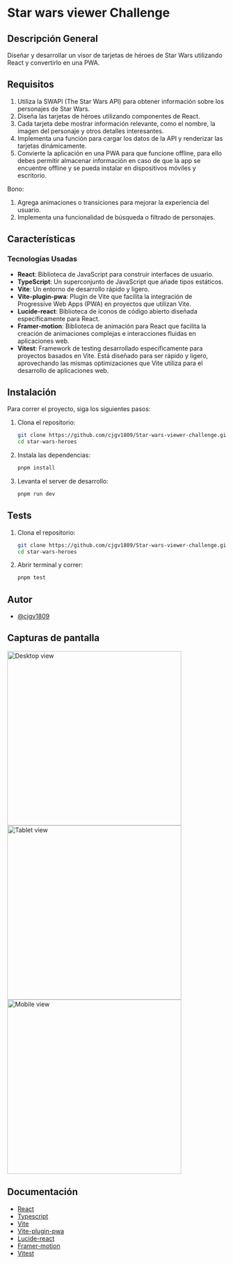 # Star wars viewer Challenge

## Descripción General

Diseñar y desarrollar un visor de tarjetas de héroes de Star Wars utilizando React y convertirlo en una PWA.

## Requisitos

  1.  Utiliza la SWAPI (The Star Wars API) para obtener información sobre los personajes de Star Wars.
  2.  Diseña las tarjetas de héroes utilizando componentes de React.
  3.  Cada tarjeta debe mostrar información relevante, como el nombre, la imagen del personaje y otros detalles interesantes.
  4.  Implementa una función para cargar los datos de la API y renderizar las tarjetas dinámicamente.
  5.  Convierte la aplicación en una PWA para que funcione offline, para ello debes permitir almacenar información en caso de que la app se encuentre offline  y se pueda instalar en dispositivos móviles y escritorio.
   
Bono:
  1. Agrega animaciones o transiciones para mejorar la experiencia del usuario.
  2. Implementa una funcionalidad de búsqueda o filtrado de personajes.

## Características

### Tecnologías Usadas

- **React**: Biblioteca de JavaScript para construir interfaces de usuario.
- **TypeScript**: Un superconjunto de JavaScript que añade tipos estáticos.
- **Vite**: Un entorno de desarrollo rápido y ligero.
- **Vite-plugin-pwa**: Plugin de Vite que facilita la integración de Progressive Web Apps (PWA) en proyectos que utilizan Vite.
- **Lucide-react**: Biblioteca de iconos de código abierto diseñada específicamente para React.
- **Framer-motion**: Biblioteca de animación para React que facilita la creación de animaciones complejas e interacciones fluidas en aplicaciones web.
- **Vitest**: Framework de testing desarrollado específicamente para proyectos basados en Vite. Está diseñado para ser rápido y ligero, aprovechando las mismas optimizaciones que Vite utiliza para el desarrollo de aplicaciones web. 

## Instalación

Para correr el proyecto, siga los siguientes pasos:

1. Clona el repositorio:

   ```sh
   git clone https://github.com/cjgv1809/Star-wars-viewer-challenge.git
   cd star-wars-heroes
   ```

2. Instala las dependencias:

   ```sh
   pnpm install
   ```

3. Levanta el server de desarrollo:

   ```sh
   pnpm run dev
   ```

## Tests

1. Clona el repositorio:

   ```sh
   git clone https://github.com/cjgv1809/Star-wars-viewer-challenge.git
   cd star-wars-heroes
   ```

2. Abrir terminal y correr:

    ```sh
    pnpm test
    ```

## Autor

- [@cjgv1809](https://www.github.com/cjgv1809)

## Capturas de pantalla

<img src="https://github.com/user-attachments/assets/84e2b358-bc5f-4d0b-90fe-a6797ac1ec41" alt="Desktop view" width="400" />

<img src="https://github.com/user-attachments/assets/89f2ebdc-4857-4ddd-a250-7cf934c013a6" alt="Tablet view" width="400" />

<img src="https://github.com/user-attachments/assets/b65170e8-f225-407b-b7cd-9c6be85a33d8" alt="Mobile view" width="400" />

## Documentación

- [React](https://react.dev/)
- [Typescript](https://www.typescriptlang.org/)
- [Vite](https://vitejs.dev/)
- [Vite-plugin-pwa](https://vite-pwa-org.netlify.app/)
- [Lucide-react](https://lucide.dev/)
- [Framer-motion](https://www.framer.com/motion/)
- [Vitest](https://vitest.dev/)
